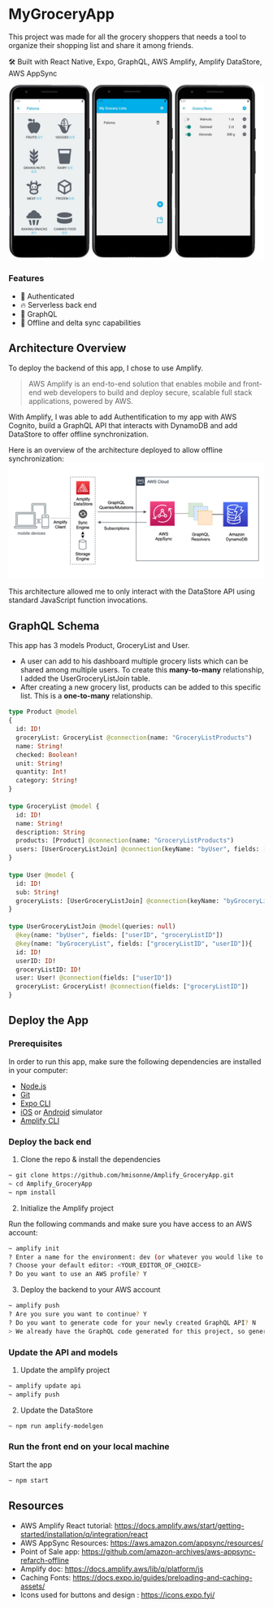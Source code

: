 # MyGroceryApp

This project was made for all the grocery shoppers that needs a tool to organize their shopping list and share it among friends. 

🛠 Built with React Native, Expo, GraphQL, AWS Amplify, Amplify DataStore, AWS AppSync

![Screenshots](./demo/screenshots.png)

### Features

- 👮‍ Authenticated
- 🔥 Serverless back end
- 🚀 GraphQL
- 👻 Offline and delta sync capabilities

## Architecture Overview

To deploy the backend of this app, I chose to use Amplify.
> AWS Amplify is an end-to-end solution that enables mobile and front-end web developers to build and deploy secure, scalable full stack applications, powered by AWS.

With Amplify, I was able to add Authentification to my app with AWS Cognito, build a GraphQL API that interacts with DynamoDB and add DataStore to offer offline synchronization.

Here is an overview of the architecture deployed to allow offline synchronization:
![Architecture](./demo/appsync-architecture.png)

This architecture allowed me to only interact with the DataStore API using standard JavaScript function invocations. 

## GraphQL Schema

This app has 3 models Product, GroceryList and User. 
 - A user can add to his dashboard multiple grocery lists which can be shared among multiple users. To create this **many-to-many** relationship, I added the UserGroceryListJoin table. 
 - After creating a new grocery list, products can be added to this specific list. This is a **one-to-many** relationship. 

```graphql
type Product @model 
{
  id: ID!
  groceryList: GroceryList @connection(name: "GroceryListProducts")
  name: String!
  checked: Boolean!
  unit: String!
  quantity: Int!
  category: String!
}

type GroceryList @model {
  id: ID!
  name: String!
  description: String
  products: [Product] @connection(name: "GroceryListProducts")
  users: [UserGroceryListJoin] @connection(keyName: "byUser", fields: ["id"])
}

type User @model {
  id: ID!
  sub: String!
  groceryLists: [UserGroceryListJoin] @connection(keyName: "byGroceryList", fields: ["id"])
}

type UserGroceryListJoin @model(queries: null)
  @key(name: "byUser", fields: ["userID", "groceryListID"])
  @key(name: "byGroceryList", fields: ["groceryListID", "userID"]){
  id: ID!
  userID: ID!
  groceryListID: ID!
  user: User! @connection(fields: ["userID"])      
  groceryList: GroceryList! @connection(fields: ["groceryListID"])  
}
```

## Deploy the App

### Prerequisites

In order to run this app, make sure the following dependencies are installed in your computer:

* [Node.js](https://nodejs.org/en/)
* [Git](https://git-scm.com/)
* [Expo CLI](https://docs.expo.io/get-started/installation)
* [iOS](https://docs.expo.io/workflow/ios-simulator) or [Android](https://docs.expo.io/workflow/android-studio-emulator) simulator
* [Amplify CLI](https://github.com/aws-amplify/amplify-cli#install-the-cli)

### Deploy the back end

1. Clone the repo & install the dependencies

```sh
~ git clone https://github.com/hmisonne/Amplify_GroceryApp.git
~ cd Amplify_GroceryApp
~ npm install
```

2. Initialize the Amplify project

Run the following commands and make sure you have access to an AWS account:

```sh
~ amplify init
? Enter a name for the environment: dev (or whatever you would like to call this env)
? Choose your default editor: <YOUR_EDITOR_OF_CHOICE>
? Do you want to use an AWS profile? Y
```

3. Deploy the backend to your AWS account

```sh
~ amplify push
? Are you sure you want to continue? Y
? Do you want to generate code for your newly created GraphQL API? N
> We already have the GraphQL code generated for this project, so generating it here is not necessary.
```

### Update the API and models

1. Update the amplify project
```sh
~ amplify update api
~ amplify push
```

2. Update the DataStore
```sh
~ npm run amplify-modelgen
```

### Run the front end on your local machine

Start the app

```sh
~ npm start
```


## Resources

* AWS Amplify React tutorial: https://docs.amplify.aws/start/getting-started/installation/q/integration/react
* AWS AppSync Resources: https://aws.amazon.com/appsync/resources/
* Point of Sale app: https://github.com/amazon-archives/aws-appsync-refarch-offline
* Amplify doc: https://docs.amplify.aws/lib/q/platform/js
* Caching Fonts: https://docs.expo.io/guides/preloading-and-caching-assets/
* Icons used for buttons and design : https://icons.expo.fyi/
